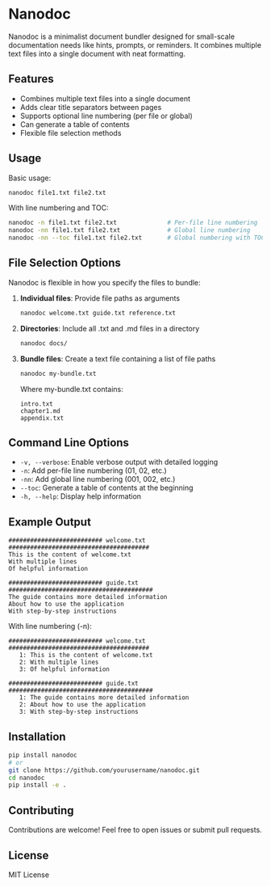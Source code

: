 # Nanodoc

Nanodoc is a minimalist document bundler designed for small-scale documentation needs like hints, prompts, or reminders. It combines multiple text files into a single document with neat formatting.

## Features

- Combines multiple text files into a single document
- Adds clear title separators between pages
- Supports optional line numbering (per file or global)
- Can generate a table of contents
- Flexible file selection methods

## Usage

Basic usage:
```bash
nanodoc file1.txt file2.txt
```

With line numbering and TOC:
```bash
nanodoc -n file1.txt file2.txt              # Per-file line numbering
nanodoc -nn file1.txt file2.txt             # Global line numbering
nanodoc -nn --toc file1.txt file2.txt       # Global numbering with TOC
```

## File Selection Options

Nanodoc is flexible in how you specify the files to bundle:

1. **Individual files**: Provide file paths as arguments
   ```bash
   nanodoc welcome.txt guide.txt reference.txt
   ```

2. **Directories**: Include all .txt and .md files in a directory
   ```bash
   nanodoc docs/
   ```

3. **Bundle files**: Create a text file containing a list of file paths
   ```bash
   nanodoc my-bundle.txt
   ```
   Where my-bundle.txt contains:
   ```
   intro.txt
   chapter1.md
   appendix.txt
   ```

## Command Line Options

- `-v, --verbose`: Enable verbose output with detailed logging
- `-n`: Add per-file line numbering (01, 02, etc.)
- `-nn`: Add global line numbering (001, 002, etc.)
- `--toc`: Generate a table of contents at the beginning
- `-h, --help`: Display help information

## Example Output

```
########################## welcome.txt #######################################
This is the content of welcome.txt
With multiple lines
Of helpful information

########################## guide.txt ########################################
The guide contains more detailed information
About how to use the application
With step-by-step instructions
```

With line numbering (-n):
```
########################## welcome.txt #######################################
   1: This is the content of welcome.txt
   2: With multiple lines
   3: Of helpful information

########################## guide.txt ########################################
   1: The guide contains more detailed information
   2: About how to use the application
   3: With step-by-step instructions
```

## Installation

```bash
pip install nanodoc
# or
git clone https://github.com/yourusername/nanodoc.git
cd nanodoc
pip install -e .
```

## Contributing

Contributions are welcome! Feel free to open issues or submit pull requests.

## License

MIT License
